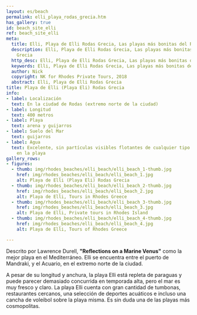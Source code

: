 ```yaml
---
layout: es/beach
permalink: elli_playa_rodas_grecia.htm
has_gallery: true
id: beach_site_elli
ref: beach_site_elli
meta:
  title: Elli, Playa de Elli Rodas Grecia, Las playas más bonitas del Rodas Grecia
  description: Elli, Playa de Elli Rodas Grecia, Las playas más bonitas del Rodas
    Grecia
  http_desc: Elli, Playa de Elli Rodas Grecia, Las playas más bonitas del Rodas Grecia
  keywords: Elli, Playa de Elli Rodas Grecia, Las playas más bonitas del Rodas Grecia
  author: Nick
  copyright: NK for Rhodes Private Tours, 2018
  abstract: Elli, Playa de Elli Rodas Grecia
title: Playa de Elli (Playa Eli) Rodas Grecia
info:
- label: Localización
  text: En la ciudad de Rodas (extremo norte de la ciudad)
- label: Longitud
  text: 400 metros
- label: Playa
  text: arena y guijarros
- label: Suelo del Mar
  text: guijarros
- label: Agua
  text: Excelente, sin partículas visibles flotantes de cualquier tipo o algas asentadas
    en la playa
gallery_rows:
- figures:
  - thumb: img/rhodes_beaches/elli_beach/elli_beach_1-thumb.jpg
    href: img/rhodes_beaches/elli_beach/elli_beach_1.jpg
    alt: Playa de Elli (Playa Eli) Rodas Grecia
  - thumb: img/rhodes_beaches/elli_beach/elli_beach_2-thumb.jpg
    href: img/rhodes_beaches/elli_beach/elli_beach_2.jpg
    alt: Playa de Elli, Tours in Rhodes Greece
  - thumb: img/rhodes_beaches/elli_beach/elli_beach_3-thumb.jpg
    href: img/rhodes_beaches/elli_beach/elli_beach_3.jpg
    alt: Playa de Elli, Private tours in Rhodes Island
  - thumb: img/rhodes_beaches/elli_beach/elli_beach_4-thumb.jpg
    href: img/rhodes_beaches/elli_beach/elli_beach_4.jpg
    alt: Playa de Elli, Tours of Rhodes Greece

---
```

Descrito por Lawrence Durell, **"Reflections on a Marine Venus"** como la mejor playa en el Mediterráneo. Elli se encuentra entre el puerto de Mandraki, y el Acuario, en el extremo norte de la ciudad.

A pesar de su longitud y anchura, la playa Elli está repleta de paraguas y puede parecer demasiado concurrida en temporada alta, pero el mar es muy fresco y claro. La playa Elli cuenta con gran cantidad de tumbonas, restaurantes cercanos, una selección de deportes acuáticos e incluso una cancha de voleibol sobre la playa misma. Es sin duda una de las playas más cosmopolitas.